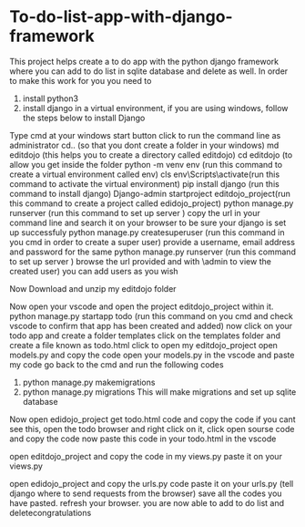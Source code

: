 # To-do-list-app-with-django-framework
This project helps create a to do app with the python django framework
 where you can add to do list in sqlite database and delete as well.
 In order to make this work for you you need to
 1. install python3
 2. install django in a virtual environment, if you are using windows, 
 follow the steps below to install Django
 
Type cmd at your windows start button 
click to run the command line as administrator
cd.. (so that you dont create a folder in your windows)
md editdojo  (this helps you to create a directory called editdojo)
cd editdojo (to allow you get inside the folder
python -m venv env (run this command to create a virtual environment called env)
cls
env\Scripts\activate(run this command to activate the virtual environment)
pip install django (run this command to install django)
Django-admin startproject editdojo_project(run this command to create a project called edidojo_project)
python manage.py runserver (run this command to set up server )
copy the url in your command line and search it on 
your browser to be sure your django is set up successfuly
python manage.py createsuperuser (run this command in you cmd in order to create a super user)
provide a username, email address and password for the same
python manage.py runserver (run this command to set up server ) browse the url provided and with \admin to view the created user)
you can add users as you wish

Now
Download and unzip my editdojo folder

Now open your vscode and open the project editdojo_project within it.
python manage.py startapp todo (run this command on you cmd and check vscode to confirm that app has been created and added)
now click on your todo app and create a folder templates
click on the templates folder and create a file known as todo.html
click to open my editdojo_project
open models.py and copy the code
open your models.py in the vscode and paste my code
go back to the cmd and run the following codes
1. python manage.py makemigrations
2. python manage.py migrations
This will make migrations and set up sqlite database

Now open edidojo_project get todo.html code and copy the code
if you cant see this, open the todo browser and right click on it, click open sourse code and copy the code
now paste this code in your todo.html in the vscode

open editdojo_project and copy the code in my views.py
paste it on your views.py

open edidojo_project and copy the urls.py code
paste it on your urls.py (tell django where to send requests from the browser)
save all the codes you have pasted.
refresh your browser.
you are now able to add to do list and deletecongratulations
